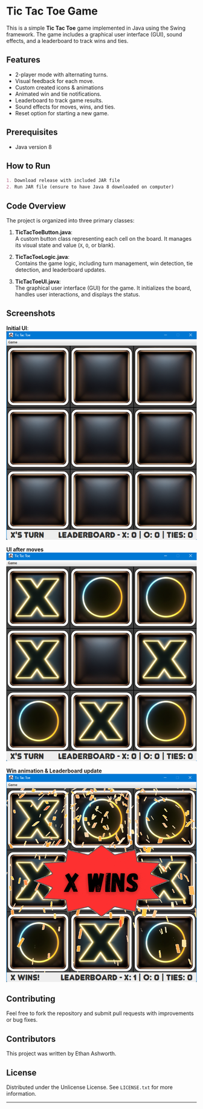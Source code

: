 # Tic Tac Toe Game

This is a simple **Tic Tac Toe** game implemented in Java using the Swing framework. The game includes a graphical user interface (GUI), sound effects, and a leaderboard to track wins and ties.

## Features

- 2-player mode with alternating turns.
- Visual feedback for each move.
- Custom created icons & animations
- Animated win and tie notifications.
- Leaderboard to track game results.
- Sound effects for moves, wins, and ties.
- Reset option for starting a new game.

## Prerequisites

- Java version 8

## How to Run
```markdown
1. Download release with included JAR file
2. Run JAR file (ensure to have Java 8 downloaded on computer)
```



## Code Overview

The project is organized into three primary classes:

1. **TicTacToeButton.java**:  
   A custom button class representing each cell on the board. It manages its visual state and value (`X`, `O`, or blank).

2. **TicTacToeLogic.java**:  
   Contains the game logic, including turn management, win detection, tie detection, and leaderboard updates.

3. **TicTacToeUI.java**:  
   The graphical user interface (GUI) for the game. It initializes the board, handles user interactions, and displays the status.

## Screenshots

**Initial UI**:
![img.png](screenshots/img.png)

**UI after moves**
![img_1.png](screenshots/img_1.png)

**Win animation & Leaderboard update**
![img_2.png](screenshots/img_2.png)

## Contributing

Feel free to fork the repository and submit pull requests with improvements or bug fixes.

## Contributors
This project was written by Ethan Ashworth.

## License

Distributed under the Unlicense License. See `LICENSE.txt` for more information.

---
